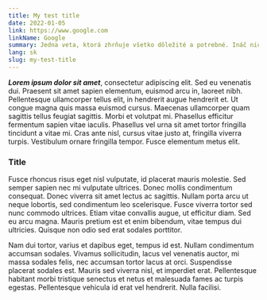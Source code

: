 ```yaml
---
title: My test title
date: 2022-01-05
link: https://www.google.com
linkName: Google
summary: Jedna veta, ktorá zhrňuje všetko dôležité a potrebné. Ináč nič viac netreba. Fusce rhoncus risus eget nisl vulputate, id placerat mauris molestie. Sed semper sapien nec mi vulputate ultrices. Donec mollis condimentum consequat. Donec viverra sit amet lectus ac sagittis. Nullam porta arcu ut neque lobortis, sed condimentum leo scelerisque. Fusce viverra tortor sed nunc commodo ultrices. Etiam vitae convallis augue, ut efficitur diam. Sed eu arcu magna. Mauris pretium est et enim bibendum, vitae tempus dui ultricies. Quisque non odio sed erat sodales porttitor.
lang: sk
slug: my-test-title
---
```


 ***Lorem ipsum dolor sit amet***, consectetur adipiscing elit. Sed eu venenatis dui. Praesent sit amet sapien elementum, euismod arcu in, laoreet nibh. Pellentesque ullamcorper tellus elit, in hendrerit augue hendrerit et. Ut congue magna quis massa euismod cursus. Maecenas ullamcorper quam sagittis tellus feugiat sagittis. Morbi et volutpat mi. Phasellus efficitur fermentum sapien vitae iaculis. Phasellus vel urna sit amet tortor fringilla tincidunt a vitae mi. Cras ante nisl, cursus vitae justo at, fringilla viverra turpis. Vestibulum ornare fringilla tempor. Fusce elementum metus elit.

### Title

Fusce rhoncus risus eget nisl vulputate, id placerat mauris molestie. Sed semper sapien nec mi vulputate ultrices. Donec mollis condimentum consequat. Donec viverra sit amet lectus ac sagittis. Nullam porta arcu ut neque lobortis, sed condimentum leo scelerisque. Fusce viverra tortor sed nunc commodo ultrices. Etiam vitae convallis augue, ut efficitur diam. Sed eu arcu magna. Mauris pretium est et enim bibendum, vitae tempus dui ultricies. Quisque non odio sed erat sodales porttitor.

Nam dui tortor, varius et dapibus eget, tempus id est. Nullam condimentum accumsan sodales. Vivamus sollicitudin, lacus vel venenatis auctor, mi massa sodales felis, nec accumsan tortor lacus at orci. Suspendisse placerat sodales est. Mauris sed viverra nisl, et imperdiet erat. Pellentesque habitant morbi tristique senectus et netus et malesuada fames ac turpis egestas. Pellentesque vehicula id erat vel hendrerit. Nulla facilisi. 
